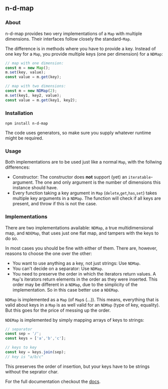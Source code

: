 ## n-d-map

### About

n-d-map provides two very implementations of a `Map` with multiple dimensions. Their
interfaces follow closely the standard-`Map`.

The difference is in methods where you have to provide a key. Instead of one key
for a `Map`, you provide multiple keys (one per dimension) for a `NDMap`:

```javascript
// map with one dimension:
const m = new Map();
m.set(key, value);
const value = m.get(key);

// map with two dimensions:
const m = new NDMap(2);
m.set(key1, key2, value);
const value = m.get(key1, key2);
```

### Installation

```
npm install n-d-map
```

The code uses generators, so make sure you supply whatever runtime might be required.

### Usage

Both implementations are to be used just like a normal `Map`, with the follwing
differences:

- Constructor: The constructor does **not** support (yet) an `iteratable`-argument.
  The one and only argument is the number of dimensions this instance should have.
- Every function taking a key argument in `Map` (`delete`,`get`,`has`,`set`) takes
  multiple key arguments in a `NDMap`. The function will check if all keys are present,
  and throw if this is not the case.

### Implementations

There are two implementations available: `NDMap`, a true multidimensional map,
and `NDEMap`, that uses just one flat map, and tampers with the keys to do so.

In most cases you should be fine with either of them. There are, however, reasons to
choose the one over the other:

- You want to use anything as a key, not just strings:
  Use `NDMap`.
- You can't decide on a separator:
  Use `NDMap`.
- You need to preserve the order in which the iterators return values. A `Map`'s
  iterators return elements in the order as they were inserted. This order may
  be different in a `NDMap`, due to the simplicity of the implementation. So in
  this case better use a `NDEMap`.

`NDMap` is implemented as a `Map` (of `Map`s (...)). This means, everything that is
valid about keys in a `Map` is as well valid for an `NDMap` (type of key, equality).
But this goes for the price of messing up the order.

`NDEMap` is implemented by simply mapping arrays of keys to strings:
```javascript
// separator
const sep = '/';
const keys = ['a','b','c'];

// keys to key
const key = keys.join(sep);
// key is "a/b/c"
```
This preserves the order of insertion, but your keys have to be strings without
the seprator char.

For the full documentation checkout the [docs](doc).
